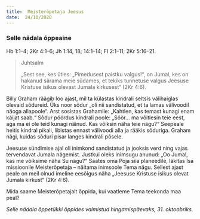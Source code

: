 ```yaml
---
title:  Meisterõpetaja Jeesus  
date:  24/10/2020  
---
```


### Selle nädala õppeaine
Hb 1:1–4; 2Kr 4:1–6; Jh 1:14, 18; 14:1–14; Fl 2:1–11; 2Kr 5:16–21.

> <p>Juhtsalm</p>
> „Sest see, kes ütles: „Pimedusest paistku valgus!“, on Jumal, kes on hakanud särama meie südames, et tekiks tunnetuse valgus Jeesuse Kristuse isikus olevast Jumala kirkusest“ (2Kr 4:6).

Billy Graham räägib loo ajast, mil ta külastas kindrali seltsis välihaiglas olevaid sõdureid. Üks noor sõdur „oli nii sandistatud, et ta lamas välivoodil näoga allapoole“. Arst sosistas Grahamile: „Kahtlen, kas temast kunagi enam käijat saab.“ Sõdur pöördus kindrali poole: „Söör… ma võitlesin teie eest, aga ma ei ole teid kunagi näinud. Kas võiksin näha teie nägu?“ Seepeale heitis kindral pikali, libistas ennast välivoodi alla ja rääkis sõduriga. Graham nägi, kuidas sõduri pisar langes kindrali põsele.

Jeesuse sündimise ajal oli inimkond sandistatud ja jooksis verd ning vajas tervendavat Jumala nägemist. Justkui oleks inimsugu anunud: „Oo Jumal, kas me võiksime näha Su nägu?“ Saates oma Poja siia planeedile, läkitas Isa missioonile Meisterõpetaja – näitama inimsoole Tema nägu. Sellest ajast peale on meil olnud imeline eesõigus näha „Jeesuse Kristuse isikus olevat Jumala kirkust“ (2Kr 4:6).

Mida saame Meisterõpetajalt õppida, kui vaatleme Tema teekonda maa peal?

_Selle nädala õppetükki õppides valmistud hingamispäevaks, 31. oktoobriks._